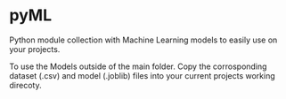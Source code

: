 # pyML
Python module collection with Machine Learning models to easily use on your projects.


To use the Models outside of the main folder. Copy the corrosponding dataset (.csv) and model (.joblib) files into your current projects working direcoty.
